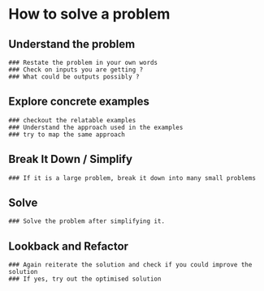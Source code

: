 # How to solve a problem

## Understand the problem
    ### Restate the problem in your own words
    ### Check on inputs you are getting ?
    ### What could be outputs possibly ?

## Explore concrete examples

    ### checkout the relatable examples
    ### Understand the approach used in the examples
    ### try to map the same approach

## Break It Down / Simplify

    ### If it is a large problem, break it down into many small problems

## Solve

    ### Solve the problem after simplifying it.

## Lookback and Refactor

    ### Again reiterate the solution and check if you could improve the solution
    ### If yes, try out the optimised solution
